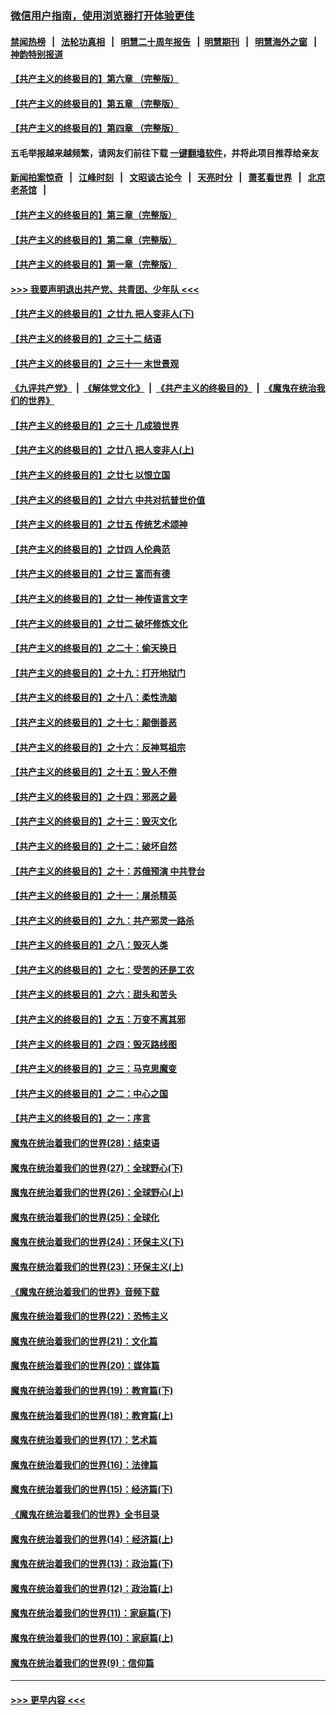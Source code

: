### [微信用户指南，使用浏览器打开体验更佳](https://github.com/gfw-breaker/banned-news1/blob/master/indexes/wechat-guide.md?t=0)
#### [禁闻热榜](热点新闻.md?t=0)  &nbsp;&nbsp;|&nbsp;&nbsp; [法轮功真相](https://github.com/gfw-breaker/truth/blob/master/README.md?t=0) &nbsp;&nbsp;|&nbsp;&nbsp; [明慧二十周年报告](https://github.com/gfw-breaker/mh-reports/blob/master/README.md?t=0) &nbsp;&nbsp;|&nbsp;&nbsp;[明慧期刊](https://github.com/gfw-breaker/mh-qikan) &nbsp;&nbsp;|&nbsp;&nbsp; [明慧海外之窗](https://github.com/gfw-breaker/mh-news/blob/master/README.md?t=0) &nbsp;&nbsp;|&nbsp;&nbsp; [神韵特别报道](https://github.com/gfw-breaker/mh-news/blob/master/shenyun.md?t=0)
#### [【共产主义的终极目的】第六章 （完整版）](../pages/nsc422/n11428913.md?t=02161811) 
#### [【共产主义的终极目的】第五章 （完整版）](../pages/nsc422/n11428912.md?t=02161811) 
#### [【共产主义的终极目的】第四章 （完整版）](../pages/nsc422/n11428907.md?t=02161811) 
#### 五毛举报越来越频繁，请网友们前往下载 [一键翻墙软件](https://github.com/gfw-breaker/ssr-accounts)，并将此项目推荐给亲友
#### [新闻拍案惊奇](https://github.com/gfw-breaker/banned-news1/blob/master/pages/link4.md) &nbsp;&nbsp;|&nbsp;&nbsp; [江峰时刻](https://github.com/gfw-breaker/banned-news1/blob/master/pages/link4.md) &nbsp;&nbsp;|&nbsp;&nbsp; [文昭谈古论今](https://github.com/gfw-breaker/banned-news1/blob/master/pages/link4.md) &nbsp;&nbsp;|&nbsp;&nbsp; [天亮时分](https://github.com/gfw-breaker/banned-news1/blob/master/pages/link4.md) &nbsp;&nbsp;|&nbsp;&nbsp; [萧茗看世界](https://github.com/gfw-breaker/banned-news1/blob/master/pages/link4.md) &nbsp;&nbsp;|&nbsp;&nbsp; [北京老茶馆](https://github.com/gfw-breaker/banned-news1/blob/master/pages/link4.md) &nbsp;&nbsp;|&nbsp;&nbsp; 
#### [【共产主义的终极目的】第三章（完整版）](../pages/nsc422/n11428848.md?t=02161811) 
#### [【共产主义的终极目的】第二章（完整版）](../pages/nsc422/n11428831.md?t=02161811) 
#### [【共产主义的终极目的】第一章（完整版）](../pages/nsc422/n11417651.md?t=02161811) 
#### [>>> 我要声明退出共产党、共青团、少年队 <<<](https://github.com/begood0513/goodnews/blob/master/quit/letter.md) 
#### [【共产主义的终极目的】之廿九 把人变非人(下)](../pages/nsc422/n11344140.md?t=02161811) 
#### [【共产主义的终极目的】之三十二 结语](../pages/nsc422/n11360535.md?t=02161811) 
#### [【共产主义的终极目的】之三十一 末世景观](../pages/nsc422/n11351129.md?t=02161811) 
#### [《九评共产党》](https://github.com/begood0513/9ping.md/blob/master/README.md) &nbsp;|&nbsp; [《解体党文化》](../../../../jtdwh.md/blob/master/README.md)  &nbsp;|&nbsp; [《共产主义的终极目的》](../../../../gczydzjmd.md/blob/master/README.md) &nbsp;|&nbsp; [《魔鬼在统治我们的世界》](../../../../mgztzwmdsj.md/blob/master/README.md) 
#### [【共产主义的终极目的】之三十 几成狼世界](../pages/nsc422/n11348280.md?t=02161811) 
#### [【共产主义的终极目的】之廿八 把人变非人(上)](../pages/nsc422/n11340492.md?t=02161811) 
#### [【共产主义的终极目的】之廿七 以恨立国](../pages/nsc422/n11336944.md?t=02161811) 
#### [【共产主义的终极目的】之廿六 中共对抗普世价值](../pages/nsc422/n11324785.md?t=02161811) 
#### [【共产主义的终极目的】之廿五 传统艺术颂神](../pages/nsc422/n11296396.md?t=02161811) 
#### [【共产主义的终极目的】之廿四 人伦典范](../pages/nsc422/n11296397.md?t=02161811) 
#### [【共产主义的终极目的】之廿三 富而有德](../pages/nsc422/n11283598.md?t=02161811) 
#### [【共产主义的终极目的】之廿一 神传语言文字](../pages/nsc422/n11263265.md?t=02161811) 
#### [【共产主义的终极目的】之廿二 破坏修炼文化](../pages/nsc422/n11245728.md?t=02161811) 
#### [【共产主义的终极目的】之二十：偷天换日](../pages/nsc422/n11238846.md?t=02161811) 
#### [【共产主义的终极目的】之十九：打开地狱门](../pages/nsc422/n11206376.md?t=02161811) 
#### [【共产主义的终极目的】之十八：柔性洗脑](../pages/nsc422/n11199994.md?t=02161811) 
#### [【共产主义的终极目的】之十七：颠倒善恶](../pages/nsc422/n11179782.md?t=02161811) 
#### [【共产主义的终极目的】之十六：反神骂祖宗](../pages/nsc422/n11166798.md?t=02161811) 
#### [【共产主义的终极目的】之十五：毁人不倦](../pages/nsc422/n11166792.md?t=02161811) 
#### [【共产主义的终极目的】之十四：邪恶之最](../pages/nsc422/n11150249.md?t=02161811) 
#### [【共产主义的终极目的】之十三：毁灭文化](../pages/nsc422/n11135227.md?t=02161811) 
#### [【共产主义的终极目的】之十二：破坏自然](../pages/nsc422/n11135214.md?t=02161811) 
#### [【共产主义的终极目的】之十：苏俄预演 中共登台](../pages/nsc422/n11118424.md?t=02161811) 
#### [【共产主义的终极目的】之十一：屠杀精英](../pages/nsc422/n11118442.md?t=02161811) 
#### [【共产主义的终极目的】之九：共产邪灵一路杀](../pages/nsc422/n11114139.md?t=02161811) 
#### [【共产主义的终极目的】之八：毁灭人类](../pages/nsc422/n11108503.md?t=02161811) 
#### [【共产主义的终极目的】之七：受苦的还是工农](../pages/nsc422/n11101809.md?t=02161811) 
#### [【共产主义的终极目的】之六：甜头和苦头](../pages/nsc422/n11096971.md?t=02161811) 
#### [【共产主义的终极目的】之五：万变不离其邪](../pages/nsc422/n11091285.md?t=02161811) 
#### [【共产主义的终极目的】之四：毁灭路线图](../pages/nsc422/n11086284.md?t=02161811) 
#### [【共产主义的终极目的】之三：马克思魔变](../pages/nsc422/n11061941.md?t=02161811) 
#### [【共产主义的终极目的】之二：中心之国](../pages/nsc422/n11047728.md?t=02161811) 
#### [【共产主义的终极目的】之一：序言](../pages/nsc422/n11086077.md?t=02161811) 
#### [魔鬼在统治着我们的世界(28)：结束语](../pages/nsc422/n10936246.md?t=02161811) 
#### [魔鬼在统治着我们的世界(27)：全球野心(下)](../pages/nsc422/n10928319.md?t=02161811) 
#### [魔鬼在统治着我们的世界(26)：全球野心(上)](../pages/nsc422/n10900318.md?t=02161811) 
#### [魔鬼在统治着我们的世界(25)：全球化](../pages/nsc422/n10788205.md?t=02161811) 
#### [魔鬼在统治着我们的世界(24)：环保主义(下)](../pages/nsc422/n10695307.md?t=02161811) 
#### [魔鬼在统治着我们的世界(23)：环保主义(上)](../pages/nsc422/n10688613.md?t=02161811) 
#### [《魔鬼在统治着我们的世界》音频下载](../pages/nsc422/n10635553.md?t=02161811) 
#### [魔鬼在统治着我们的世界(22)：恐怖主义](../pages/nsc422/n10614727.md?t=02161811) 
#### [魔鬼在统治着我们的世界(21)：文化篇](../pages/nsc422/n10597706.md?t=02161811) 
#### [魔鬼在统治着我们的世界(20)：媒体篇](../pages/nsc422/n10586579.md?t=02161811) 
#### [魔鬼在统治着我们的世界(19)：教育篇(下)](../pages/nsc422/n10564808.md?t=02161811) 
#### [魔鬼在统治着我们的世界(18)：教育篇(上)](../pages/nsc422/n10526970.md?t=02161811) 
#### [魔鬼在统治着我们的世界(17)：艺术篇](../pages/nsc422/n10499093.md?t=02161811) 
#### [魔鬼在统治着我们的世界(16)：法律篇](../pages/nsc422/n10485969.md?t=02161811) 
#### [魔鬼在统治着我们的世界(15)：经济篇(下)](../pages/nsc422/n10469975.md?t=02161811) 
#### [《魔鬼在统治着我们的世界》全书目录](../pages/nsc422/n10464261.md?t=02161811) 
#### [魔鬼在统治着我们的世界(14)：经济篇(上)](../pages/nsc422/n10457370.md?t=02161811) 
#### [魔鬼在统治着我们的世界(13)：政治篇(下)](../pages/nsc422/n10448270.md?t=02161811) 
#### [魔鬼在统治着我们的世界(12)：政治篇(上)](../pages/nsc422/n10444576.md?t=02161811) 
#### [魔鬼在统治着我们的世界(11)：家庭篇(下)](../pages/nsc422/n10440961.md?t=02161811) 
#### [魔鬼在统治着我们的世界(10)：家庭篇(上)](../pages/nsc422/n10435448.md?t=02161811) 
#### [魔鬼在统治着我们的世界(9)：信仰篇](../pages/nsc422/n10432159.md?t=02161811) 

----
#### [ >>> 更早内容 <<< ](../indexes/nsc422-earlier.md)
